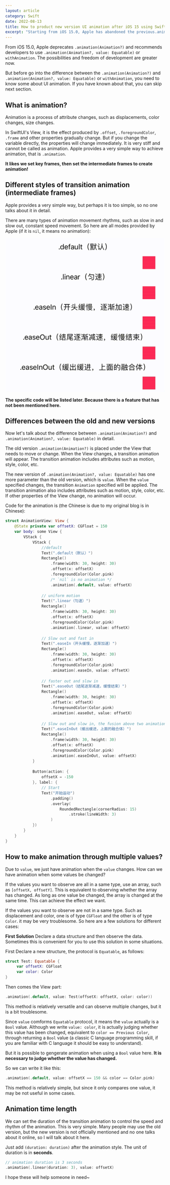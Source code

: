 ```yaml
---
layout: article
category: Swift
date: 2022-08-13
title: How to product new version UI animation after iOS 15 using SwiftUI
excerpt: "Starting from iOS 15.0, Apple has abandoned the previous.animation(Animation?) and recommends developers to use .animation(Animation?, value: Equatable) or withAnimation instead.Personally, I feel that although I may not be used to it after the revision, the possibilities and freedom of development are greater.But before talking about the difference between the two, we need to understand UI animation. You can skip this part if you understand it.What is animation.Animation is a process of attribute changes such as various displacements, color changes, size changes, etc.Specific to SwiftUI's View, it is their .offset, .foregroundC"
---
```

From iOS 15.0, Apple deprecates `.animation(Animation?)` and recommends developers to use `.animation(Animation?, value: Equatable)` or `withAnimation`. The possibilities and freedom of development are greater now.

But before go into the difference between the `.animation(Animation?)` and `.animation(Animation?, value: Equatable)` or `withAnimation`, you need to know some about UI animation. If you have known about that, you can skip next section.

## What is animation?
Animation is a process of attribute changes, such as displacements, color changes, size changes.

In SwiftUI's View, it is the effect produced by `.offset`, `.foregroundColor`, `.frame` and other properties gradually change. But if you change the variable directly, the properties will change immediately. It is very stiff and cannot be called as animation. Apple provides a very simple way to achieve animation, that is `.animation`.

**It likes we set key frames, then set the intermediate frames to create animation!**

## Different styles of transition animation (intermediate frames)
Apple provides a very simple way, but perhaps it is too simple, so no one talks about it in detail.

There are many types of animation movement rhythms, such as slow in and slow out, constant speed movement. So here are all modes provided by Apple (if it is `nil`, it means no animation):

![Comparison of different animation running speeds](/assets/images/56dff93f681c4d97a7b889fac62f84a0.gif)

**The specific code will be listed later. Because there is a feature that has not been mentioned here.**


## Differences between the old and new versions
Now let's talk about the difference between `.animation(Animation?)` and `.animation(Animation?, value: Equatable)` in detail.

The old version `.animation(Animation?)` is placed under the View that needs to move or change. When the View changes, a transition animation will appear. The transition animation includes attributes such as motion, style, color, etc.

The new version of `.animation(Animation?, value: Equatable)` has one more parameter than the old version, which is `value`. When the `value` specified changes, the transition `Animation` specified will be applied. The transition animation also includes attributes such as motion, style, color, etc. If other properties of the View change, no animation will occur.

Code for the animation is (the Chinese is due to my original blog is in Chinese):

```swift
struct AnimationView: View {
    @State private var offsetX: CGFloat = 150
    var body: some View {
        VStack {
            VStack {
                //default
                Text(".default（默认）")
                Rectangle()
                    .frame(width: 30, height: 30)
                    .offset(x: offsetX)
                    .foregroundColor(Color.pink)
                    /* `nil` is no animation */
                    .animation(.default, value: offsetX)
                
                // uniform motion
                Text(".linear（匀速）")
                Rectangle()
                    .frame(width: 30, height: 30)
                    .offset(x: offsetX)
                    .foregroundColor(Color.pink)
                    .animation(.linear, value: offsetX)
                
                // Slow out and fast in
                Text(".easeIn（开头缓慢，逐渐加速）")
                Rectangle()
                    .frame(width: 30, height: 30)
                    .offset(x: offsetX)
                    .foregroundColor(Color.pink)
                    .animation(.easeIn, value: offsetX)
                
                // faster out and slow in
                Text(".easeOut（结尾逐渐减速，缓慢结束）")
                Rectangle()
                    .frame(width: 30, height: 30)
                    .offset(x: offsetX)
                    .foregroundColor(Color.pink)
                    .animation(.easeOut, value: offsetX)
                
                // Slow out and slow in, the fusion above two animation
                Text(".easeInOut（缓出缓进，上面的融合体）")
                Rectangle()
                    .frame(width: 30, height: 30)
                    .offset(x: offsetX)
                    .foregroundColor(Color.pink)
                    .animation(.easeInOut, value: offsetX)
            }
            
            Button(action: {
                offsetX = -150
            }, label: {
                // Start
                Text("开始运动")
                    .padding()
                    .overlay(
                        RoundedRectangle(cornerRadius: 15)
                            .stroke(lineWidth: 3)
                    )
            })
        }
    }
}
```

## How to make animation through multiple values?
Due to `value`, we just have animation when the `value` changes. How can we have animation when some values be changed?

If the values you want to observe are all in a same type, use an array, such as `[offsetX, offsetY]`. This is equivalent to observing whether the array has changed. As long as one value be changed, the array is changed at the same time. This can achieve the effect we want.

If the values you want to observe are not in a same type. Such as displacement and color, one is of type `CGFloat` and the other is of type `Color`. it may be very troublesome. So here are a few solutions for different cases:

**First Solution**
Declare a data structure and then observe the data. Sometimes this is convenient for you to use this solution in some situations.

First Declare a new structure, the protocol is `Equatable`, as follows:

```swift
struct Test: Equatable {
     var offsetX: CGFloat
     var color: Color
}
```

Then comes the View part:

```swift
.animation(.default, value: Test(offsetX: offsetX, color: color))
```

This method is relatively versatile and can observe multiple changes, but it is a bit troublesome.

Since `value` comforms `Equatable` protocol, it means the `value` actually is a `Bool` value. Although we write `value: color`, it is actually judging whether this value has been changed, equivalent to `color == Previous Color`, through returning a `Bool` value (a classic C language programming skill, if you are familiar with C language it should be easy to understand).

But it is possible to gengerate animation when using a `Bool` value here. **It is necessary to judge whether the value has changed.**

So we can write it like this:

```swift
.animation(.default, value: offsetX == 150 && color == Color.pink)
```

This method is relatively simple, but since it only compares one value, it may be not useful in some cases.

## Animation time length
We can set the duration of the transition animation to control the speed and rhythm of the animation. This is very simple. Many people may use the old version, but the new version is not officially mentioned and no one talks about it online, so I will talk about it here.

Just add `(duration: duration)` after the animation style. The unit of duration is in **seconds**.

```swift
// animation duration is 3 seconds
.animation(.linear(duration: 3), value: offsetX)
```

I hope these will help someone in need~
